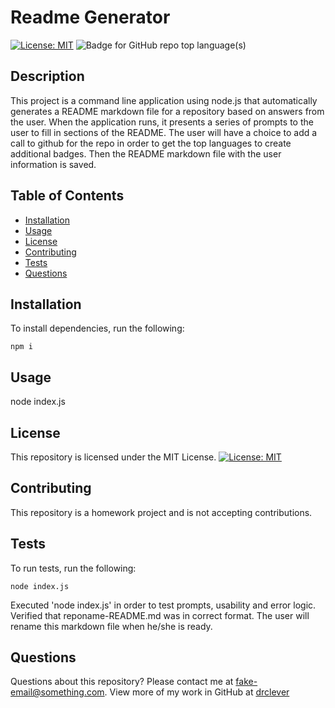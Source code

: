 # Readme Generator

[![License: MIT](https://img.shields.io/badge/License-MIT-yellow.svg)](https://opensource.org/licenses/MIT) ![Badge for GitHub repo top language(s)](https://img.shields.io/badge/-JavaScript-blue)  


## Description

This project is a command line application using node.js that automatically generates a README markdown file for a repository based on answers from the user. When the application runs, it presents a series of prompts to the user to fill in sections of the README. The user will have a choice to add a call to github for the repo in order to get the top languages to create additional badges.  Then the README markdown file with the user information is saved. 

## Table of Contents
* [Installation](#installation)
* [Usage](#usage)
* [License](#license)
* [Contributing](#contributing)
* [Tests](#tests)
* [Questions](#questions)


## Installation

To install dependencies, run the following:

```
npm i
```


## Usage

node index.js


## License


This repository is licensed under the MIT License.
[![License: MIT](https://img.shields.io/badge/License-MIT-yellow.svg)](https://opensource.org/licenses/MIT)


## Contributing

This repository is a homework project and is not accepting contributions.


## Tests

To run tests, run the following:
```
node index.js
```
Executed 'node index.js' in order to test prompts, usability and error logic.  Verified that reponame-README.md was in correct format.  The user will rename this markdown file when he/she is ready.


## Questions

Questions about this repository? Please contact me at [fake-email@something.com](mailto:fake-email@something.com). View more of my work in GitHub at [drclever](https://github.com/drclever)

